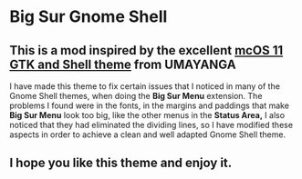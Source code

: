 # Big Sur Gnome Shell

## This is a mod inspired by the excellent [**mcOS 11 GTK and Shell theme**](https://www.opendesktop.org/p/1220826/) from **UMAYANGA**

I have made this theme to fix certain issues that I noticed in many of the Gnome Shell themes, when doing the **Big Sur Menu** extension. The problems I found were in the fonts, in the margins and paddings that make **Big Sur Menu** look too big, like the other menus in the **Status Area,** I also noticed that they had eliminated the dividing lines, so I have modified these aspects in order to achieve a clean and well adapted Gnome Shell theme.

## I hope you like this theme and enjoy it.
